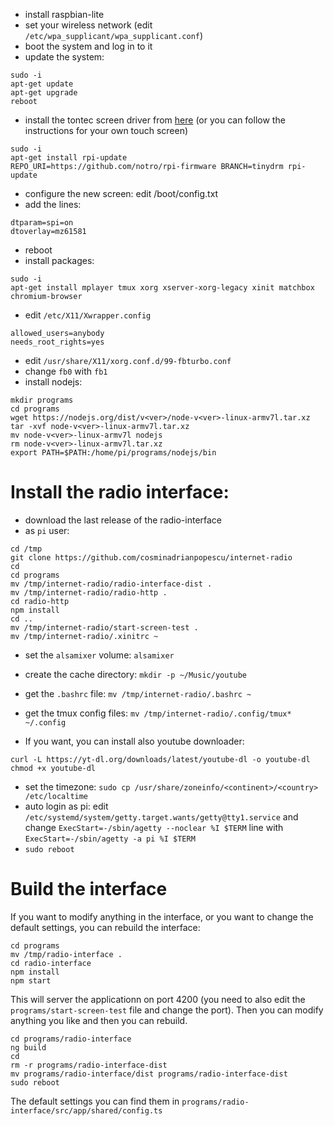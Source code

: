 * install raspbian-lite
* set your wireless network (edit `/etc/wpa_supplicant/wpa_supplicant.conf`)
* boot the system and log in to it
* update the system:
```
sudo -i
apt-get update
apt-get upgrade
reboot
```
* install the tontec screen driver from [here](https://github.com/notro/tinydrm/wiki/board:-Raspberry-Pi)
(or you can follow the instructions for your own touch screen)
```
sudo -i
apt-get install rpi-update
REPO_URI=https://github.com/notro/rpi-firmware BRANCH=tinydrm rpi-update
```
* configure the new screen: edit /boot/config.txt
* add the lines:
```
dtparam=spi=on
dtoverlay=mz61581
```
* reboot
* install packages:
```
sudo -i
apt-get install mplayer tmux xorg xserver-xorg-legacy xinit matchbox chromium-browser
```
* edit `/etc/X11/Xwrapper.config`
```
allowed_users=anybody
needs_root_rights=yes
```
* edit `/usr/share/X11/xorg.conf.d/99-fbturbo.conf`
* change `fb0` with `fb1`
* install nodejs:
```
mkdir programs
cd programs
wget https://nodejs.org/dist/v<ver>/node-v<ver>-linux-armv7l.tar.xz
tar -xvf node-v<ver>-linux-armv7l.tar.xz
mv node-v<ver>-linux-armv7l nodejs
rm node-v<ver>-linux-armv7l.tar.xz
export PATH=$PATH:/home/pi/programs/nodejs/bin
```

Install the radio interface:
============================

* download the last release of the radio-interface
* as `pi` user:
```
cd /tmp
git clone https://github.com/cosminadrianpopescu/internet-radio
cd 
cd programs
mv /tmp/internet-radio/radio-interface-dist .
mv /tmp/internet-radio/radio-http .
cd radio-http
npm install
cd ..
mv /tmp/internet-radio/start-screen-test .
mv /tmp/internet-radio/.xinitrc ~
```

* set the `alsamixer` volume: `alsamixer`

* create the cache directory: `mkdir -p ~/Music/youtube`
* get the `.bashrc` file: `mv /tmp/internet-radio/.bashrc ~`
* get the tmux config files: `mv /tmp/internet-radio/.config/tmux* ~/.config`
* If you want, you can install also youtube downloader:

```
curl -L https://yt-dl.org/downloads/latest/youtube-dl -o youtube-dl
chmod +x youtube-dl
```

* set the timezone: 
  `sudo cp /usr/share/zoneinfo/<continent>/<country> /etc/localtime`
* auto login as pi: edit `/etc/systemd/system/getty.target.wants/getty@tty1.service`
  and change `ExecStart=-/sbin/agetty --noclear %I $TERM` line with 
  `ExecStart=-/sbin/agetty -a pi %I $TERM`
* `sudo reboot`

Build the interface
========================================

If you want to modify anything in the interface, or you want to change the
default settings, you can rebuild the interface:

```
cd programs
mv /tmp/radio-interface .
cd radio-interface
npm install
npm start
```

This will server the applicationn on port 4200 (you need to also edit the
`programs/start-screen-test` file and change the port). Then you can modify
anything you like and then you can rebuild.

```
cd programs/radio-interface
ng build
cd
rm -r programs/radio-interface-dist
mv programs/radio-interface/dist programs/radio-interface-dist
sudo reboot
```

The default settings you can find them in
`programs/radio-interface/src/app/shared/config.ts`
